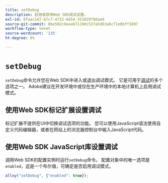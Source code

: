 ```yaml
---
title: setDebug
description: 启用或禁用Web SDK调试设置。
exl-id: 9faac147-b7c7-4732-8454-35102970dae0
source-git-commit: 8be502c9eea67119dc537a5d63a6c71e0bff1697
workflow-type: tm+mt
source-wordcount: '135'
ht-degree: 0%

---
```


# `setDebug`

`setDebug`命令允许您在Web SDK中进入或退出调试模式。 它是可用于[调试](../use-cases/debugging.md)的多个选项之一。 Adobe建议在开发环境中或仅在生产环境中的本地计算机上启用调试模式。

## 使用Web SDK标记扩展设置调试

标记扩展不提供在UI中切换调试选项的功能。 您可以使用JavaScript语法使用自定义代码编辑器，或者在网站上的浏览器控制台中输入JavaScript代码。

## 使用Web SDK JavaScript库设置调试

调用Web SDK的配置实例时运行`setDebug`命令。 配置对象中的唯一选项是`enabled`，这是一个布尔值，可确定是否启用调试模式。

```js
alloy("setDebug", {"enabled": true});
```
